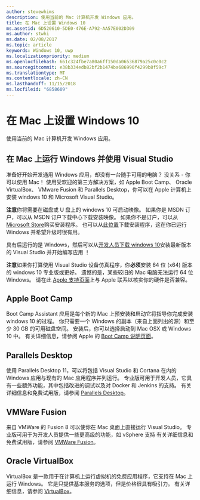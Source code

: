 ```yaml
---
author: stevewhims
description: 使用当前的 Mac 计算机开发 Windows 应用。
title: 在 Mac 上设置 Windows 10
ms.assetid: 6D520610-5DE0-476E-A792-AA57E002D309
ms.author: stwhi
ms.date: 02/08/2017
ms.topic: article
keywords: Windows 10, uwp
ms.localizationpriority: medium
ms.openlocfilehash: 661c324fbe7a80a6ff150da06536879a25c0c0c2
ms.sourcegitcommit: e38b334edb82bf2b1474ba686990f4299b8f59c7
ms.translationtype: MT
ms.contentlocale: zh-CN
ms.lasthandoff: 11/15/2018
ms.locfileid: "6858609"
---
```

# <a name="setting-up-your-mac-with-windows-10"></a>在 Mac 上设置 Windows 10


使用当前的 Mac 计算机开发 Windows 应用。

## <a name="run-windows-on-your-mac-and-use-visual-studio"></a>在 Mac 上运行 Windows 并使用 Visual Studio

准备好开始开发通用 Windows 应用，却没有一台随手可用的电脑？ 没关系 - 你可以使用 Mac！ 使用受欢迎的第三方解决方案，如 Apple Boot Camp、 Oracle VirtualBox、 VMware Fusion 和 Parallels Desktop，你可以在 Apple 计算机上安装 windows 10 和 Microsoft Visual Studio。

**注意**你将需要在磁盘或 U 盘上的 windows 10 可启动映像。 如果你是 MSDN 订户，可以从 MSDN 订户下载中心下载安装映像。 如果你不是订户，可以从[Microsoft Store](http://apps.microsoft.com/windows/app)购买安装程序。 也可以从[此位置](http://go.microsoft.com/fwlink/?LinkId=623906)下载安装程序，这在你已运行 Windows 并希望升级时很有用。

具有后运行的是 Windows，然后可以从[开发人员下载 windows 10](https://developer.microsoft.com/en-us/windows/downloads)安装最新版本的 Visual Studio 并开始编写应用 ！

**注意**如果你打算使用 Visual Studio 设备仿真程序，你**必须**安装 64 位 (x64) 版本的 windows 10 专业版或更好。 遗憾的是，某些较旧的 Mac 电脑无法运行 64 位 Windows。 请在此 [Apple 支持页面](http://go.microsoft.com/fwlink/p/?LinkID=397959)上与 Apple 联系以核实你的硬件是否兼容。

## <a name="apple-boot-camp"></a>Apple Boot Camp

Boot Camp Assistant 应用是每个新的 Mac 上预安装和启动它将指导你完成安装 windows 10 的过程。 你只需要一个 Windows 的副本（来自上面列出的源）和至少 30 GB 的可用磁盘空间。 安装后，你可以选择启动到 Mac OSX 或 Windows 10 中。 有关详细信息，请参阅 Apple 的 [Boot Camp 说明页面](http://go.microsoft.com/fwlink/?LinkId=623912)。

## <a name="parallels-desktop"></a>Parallels Desktop

使用 Parallels Desktop 11，可以将包括 Visual Studio 和 Cortana 在内的 Windows 应用与现有的 Mac 应用程序并列运行。 专业版可用于开发人员，它具有一些额外功能，其中包括改进的调试以及对 Docker 和 Jenkins 的支持。 有关详细信息和免费试用版，请参阅 [Parallels Desktop](http://go.microsoft.com/fwlink/p/?LinkId=281827)。

## <a name="vmware-fusion"></a>VMWare Fusion

来自 VMWare 的 Fusion 8 可以使你在 Mac 桌面上直接运行 Visual Studio。 专业版可用于为开发人员提供一些更高级的功能，如 vSphere 支持 有关详细信息和免费试用版，请参阅 [VMWare Fusion](http://go.microsoft.com/fwlink/p/?LinkId=281826)。

## <a name="oracle-virtualbox"></a>Oracle VirtualBox

VirtualBox 是一款用于在计算机上运行虚拟机的免费应用程序，它支持在 Mac 上运行 Windows。 它是只提供基本服务的选项，但是价格很具有吸引力。 有关详细信息，请参阅 [VirtualBox](http://go.microsoft.com/fwlink/p/?LinkId=280599)。

